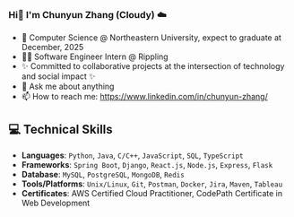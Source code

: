 ### Hi👋 I'm Chunyun Zhang (Cloudy) ☁️

<!--
**CloudyZ524/CloudyZ524** is a ✨ _special_ ✨ repository because its `README.md` (this file) appears on your GitHub profile.

Here are some ideas to get you started:

- 👩‍💻 Computer Science @ Northeastern University, expect to graduate at May 2025
- 🌱 I’m currently learning ...
- 👯 I’m looking to collaborate on ...
- 🤔 I’m looking for help with ...
- 💬 Ask me about ...
- 📫 How to reach me: ...
- 😄 Pronouns: ...
- ⚡ Fun fact: ...
-->

- 🌱 Computer Science @ Northeastern University, expect to graduate at December, 2025
- 👩‍💻 Software Engineer Intern @ Rippling
- ✨ Committed to collaborative projects at the intersection of technology and social impact ✨
- 💖 Ask me about anything 
- 📫 How to reach me: https://www.linkedin.com/in/chunyun-zhang/

## 💻 Technical Skills

- **Languages**: `Python`, `Java`, `C/C++`, `JavaScript`, `SQL`, `TypeScript`
- **Frameworks**: `Spring Boot`, `Django`, `React.js`, `Node.js`, `Express`, `Flask`
- **Database**: `MySQL`, `PostgreSQL`, `MongoDB`, `Redis`
- **Tools/Platforms**: `Unix/Linux`, `Git`, `Postman`, `Docker`, `Jira`, `Maven`, `Tableau`
- **Certificates**: AWS Certified Cloud Practitioner, CodePath Certificate in Web Development
